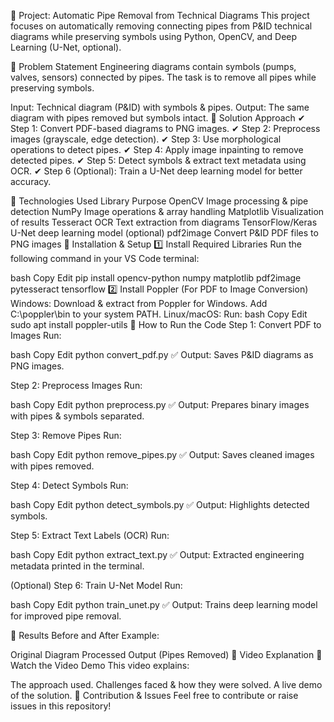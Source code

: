 📌 Project: Automatic Pipe Removal from Technical Diagrams
This project focuses on automatically removing connecting pipes from P&ID technical diagrams while preserving symbols using Python, OpenCV, and Deep Learning (U-Net, optional).

📌 Problem Statement
Engineering diagrams contain symbols (pumps, valves, sensors) connected by pipes. The task is to remove all pipes while preserving symbols.

Input: Technical diagram (P&ID) with symbols & pipes.
Output: The same diagram with pipes removed but symbols intact.
📌 Solution Approach
✔ Step 1: Convert PDF-based diagrams to PNG images.
✔ Step 2: Preprocess images (grayscale, edge detection).
✔ Step 3: Use morphological operations to detect pipes.
✔ Step 4: Apply image inpainting to remove detected pipes.
✔ Step 5: Detect symbols & extract text metadata using OCR.
✔ Step 6 (Optional): Train a U-Net deep learning model for better accuracy.

📌 Technologies Used
Library	Purpose
OpenCV	Image processing & pipe detection
NumPy	Image operations & array handling
Matplotlib	Visualization of results
Tesseract OCR	Text extraction from diagrams
TensorFlow/Keras	U-Net deep learning model (optional)
pdf2image	Convert P&ID PDF files to PNG images
📌 Installation & Setup
1️⃣ Install Required Libraries
Run the following command in your VS Code terminal:

bash
Copy
Edit
pip install opencv-python numpy matplotlib pdf2image pytesseract tensorflow
2️⃣ Install Poppler (For PDF to Image Conversion)
Windows: Download & extract from Poppler for Windows.
Add C:\poppler\bin to your system PATH.
Linux/macOS: Run:
bash
Copy
Edit
sudo apt install poppler-utils
📌 How to Run the Code
Step 1: Convert PDF to Images
Run:

bash
Copy
Edit
python convert_pdf.py
✅ Output: Saves P&ID diagrams as PNG images.

Step 2: Preprocess Images
Run:

bash
Copy
Edit
python preprocess.py
✅ Output: Prepares binary images with pipes & symbols separated.

Step 3: Remove Pipes
Run:

bash
Copy
Edit
python remove_pipes.py
✅ Output: Saves cleaned images with pipes removed.

Step 4: Detect Symbols
Run:

bash
Copy
Edit
python detect_symbols.py
✅ Output: Highlights detected symbols.

Step 5: Extract Text Labels (OCR)
Run:

bash
Copy
Edit
python extract_text.py
✅ Output: Extracted engineering metadata printed in the terminal.

(Optional) Step 6: Train U-Net Model
Run:

bash
Copy
Edit
python train_unet.py
✅ Output: Trains deep learning model for improved pipe removal.

📌 Results
Before and After Example:

Original Diagram	Processed Output (Pipes Removed)
📌 Video Explanation
🎥 Watch the Video Demo
This video explains:

The approach used.
Challenges faced & how they were solved.
A live demo of the solution.
📌 Contribution & Issues
Feel free to contribute or raise issues in this repository!
